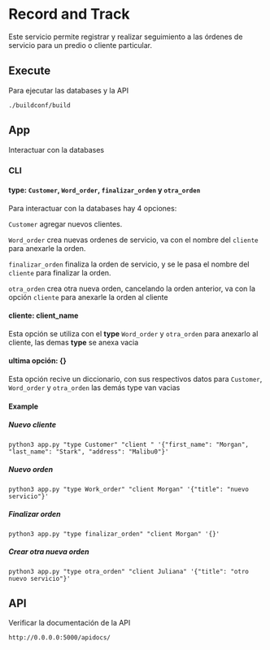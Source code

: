 # Record and Track

Este servicio permite registrar y realizar seguimiento a las órdenes de servicio para un predio o cliente particular.

## Execute
Para ejecutar las databases y la API
```
./buildconf/build
```

## App
Interactuar con la databases
### CLI
#### **type**: ```Customer```, ```Word_order```, ```finalizar_orden``` y ```otra_orden```

Para interactuar con la databases hay 4 opciones:

```Customer``` agregar nuevos clientes.

```Word_order``` crea nuevas ordenes de servicio, va con el nombre del ```cliente``` para anexarle la orden.

```finalizar_orden``` finaliza la orden de servicio, y se le pasa el nombre del ```cliente``` para finalizar la orden. 

```otra_orden``` crea otra nueva orden, cancelando la orden anterior, va con la opción ```cliente``` para anexarle la orden al cliente

#### **cliente**: client_name

Esta opción se utiliza con el **type** ```Word_order``` y ```otra_orden``` para anexarlo al cliente, las demas **type** se anexa vacia

#### **ultima opción**: {}

Esta opción recive un diccionario, con sus respectivos datos para ```Customer```, ```Word_order``` y ```otra_orden``` las demás type van vacias


#### Example
##### Nuevo cliente
```
python3 app.py "type Customer" "client " '{"first_name": "Morgan", "last_name": "Stark", "address": "Malibu0"}'
```
##### Nuevo orden
```
python3 app.py "type Work_order" "client Morgan" '{"title": "nuevo servicio"}'
```
##### Finalizar orden
```
python3 app.py "type finalizar_orden" "client Morgan" '{}' 
```

##### Crear otra nueva orden
```
python3 app.py "type otra_orden" "client Juliana" '{"title": "otro nuevo servicio"}'
```

## API

Verificar la documentación de la API
```
http://0.0.0.0:5000/apidocs/
```
